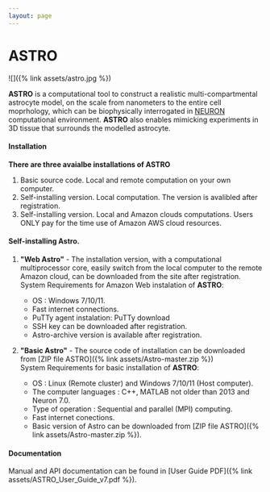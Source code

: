 ```yaml
---
layout: page
---
```

# ASTRO
<!--
<div style="width: 50%; float: left; margin-right: 5px;"><img src="assets/astro.jpg" alt="Astro"></div>
-->
![]({% link assets/astro.jpg %})

**ASTRO** is a computational tool to construct a realistic multi-compartmental astrocyte 
model, on the scale from nanometers to the entire cell moprhology, which can be biophysically interrogated in [NEURON](https://www.neuron.yale.edu/neuron/)
computational environment. **ASTRO** also enables mimicking experiments in 3D tissue that surrounds the 
modelled astrocyte.

#### Installation

**There are three avaialbe installations of ASTRO**
1. Basic source code. Local and remote computation on your own computer.
2. Self-installing version. Local computation. The version is avalibled after registration.
3. Self-installing version. Local and Amazon clouds computations. Users ONLY pay 
   for the time use of Amazon AWS cloud resources.


#### Self-installing Astro.
1. **"Web Astro"** - The installation version, with a computational multiprocessor 
core, easily switch from the local computer to the remote Amazon cloud, can be downloaded
from the site after registration.<br>System Requirements for Amazon Web instalation of **ASTRO**:
    - OS : Windows 7/10/11.
    - Fast internet connections.
    - PuTTy agent instalation: PuTTy download
    - SSH key can be downloaded after registration.
    - Astro-archive version is available after registration. 

2. **"Basic Astro"** - The source code of installation can be downloaded from [ZIP file ASTRO]({% link assets/Astro-master.zip %})
<br>System Requirements for basic installation of **ASTRO**:
    - OS : Linux (Remote cluster) and Windows 7/10/11 (Host computer).
    - The computer languages : C++, MATLAB not older than 2013 and Neuron 7.0.
    - Type of operation : Sequential and parallel (MPI) computing.
    - Fast internet conections.
    - Basic version of Astro can be downloaded from [ZIP file ASTRO]({% link assets/Astro-master.zip %}).

#### Documentation
Manual and API documentation can be found in [User Guide PDF]({% link assets/ASTRO_User_Guide_v7.pdf %}). 


